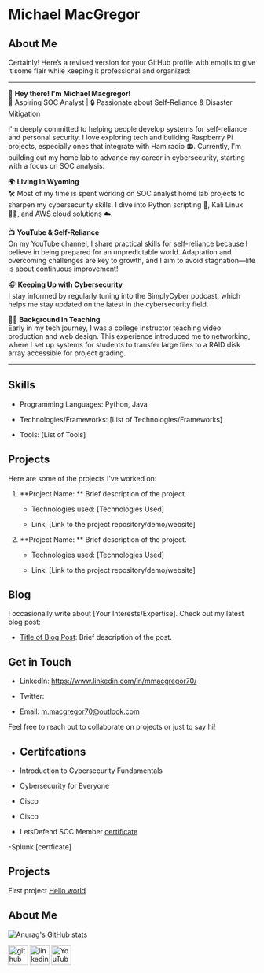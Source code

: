 
# Michael MacGregor 

 ## About Me 

Certainly! Here’s a revised version for your GitHub profile with emojis to give it some flair while keeping it professional and organized:

---

👋 **Hey there! I'm Michael Macgregor!**  
🎯 Aspiring SOC Analyst | 🔒 Passionate about Self-Reliance & Disaster Mitigation  

I'm deeply committed to helping people develop systems for self-reliance and personal security. I love exploring tech and building Raspberry Pi projects, especially ones that integrate with Ham radio 📻. Currently, I'm building out my home lab to advance my career in cybersecurity, starting with a focus on SOC analysis.

🌍 **Living in Wyoming**  
🛠️ Most of my time is spent working on SOC analyst home lab projects to sharpen my cybersecurity skills. I dive into Python scripting 🐍, Kali Linux 🐱‍💻, and AWS cloud solutions ☁️.  

📺 **YouTube & Self-Reliance**  
On my YouTube channel, I share practical skills for self-reliance because I believe in being prepared for an unpredictable world. Adaptation and overcoming challenges are key to growth, and I aim to avoid stagnation—life is about continuous improvement!  

🎧 **Keeping Up with Cybersecurity**  
I stay informed by regularly tuning into the SimplyCyber podcast, which helps me stay updated on the latest in the cybersecurity field.

👨‍🏫 **Background in Teaching**  
Early in my tech journey, I was a college instructor teaching video production and web design. This experience introduced me to networking, where I set up systems for students to transfer large files to a RAID disk array accessible for project grading.

---

 ## Skills 

- Programming Languages: Python, Java 

- Technologies/Frameworks: [List of Technologies/Frameworks] 

- Tools: [List of Tools] 

 ## Projects 

Here are some of the projects I've worked on: 

1. **Project Name: ** Brief description of the project. 

   - Technologies used: [Technologies Used] 

   - Link: [Link to the project repository/demo/website] 

 

2. **Project Name: ** Brief description of the project. 

   - Technologies used: [Technologies Used] 

   - Link: [Link to the project repository/demo/website] 

 

## Blog 

I occasionally write about [Your Interests/Expertise]. Check out my latest blog post: 

- [Title of Blog Post](Link): Brief description of the post. 

 

## Get in Touch 

- LinkedIn: https://www.linkedin.com/in/mmacgregor70/ 

- Twitter:  

- Email: m.macgregor70@outlook.com 

 

Feel free to reach out to collaborate on projects or just to say hi! 

- <h2> Certifcations </h2>

- Introduction to Cybersecurity Fundamentals

- Cybersecurity for Everyone

- Cisco 

- Cisco 

- LetsDefend SOC Member [certificate](https://app.letsdefend.io/my-rewards/detail/739666ce0d3f46d88525943487c2b2c8)

-Splunk [certficate] 

<h2> Projects</h2>

First project [Hello world](https://github.com/MMacgregor3m/Python/blob/main/hello.py)

<h2>About Me</h2>

[![Anurag's GitHub stats](https://github-readme-stats.vercel.app/api?username=MMacgregor3m)](https://github.com/anuraghazra/github-readme-stats)


[<img src='https://cdn.jsdelivr.net/npm/simple-icons@3.0.1/icons/github.svg' alt='github' height='40'>](https://github.com/mmacgregor70)  [<img src='https://cdn.jsdelivr.net/npm/simple-icons@3.0.1/icons/linkedin.svg' alt='linkedin' height='40'>](https://www.linkedin.com/in/mmacgregor70/)  [<img src='https://cdn.jsdelivr.net/npm/simple-icons@3.0.1/icons/youtube.svg' alt='YouTube' height='40'>](https://www.youtube.com/channel/@cyb3rnomad)  

